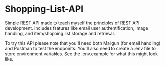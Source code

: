 # Shopping-List-API
Simple REST API made to teach myself the principles of REST API development. Includes features like email user authentification, image handling, 
and item/shopping list storage and retrieval. 

To try this API please note that you'll need both Mailgun (for email handling) and Postman to test the endpoints. 
You'll also need to create a .env file to store environment variables. See the .env.example for what this
might look like.

